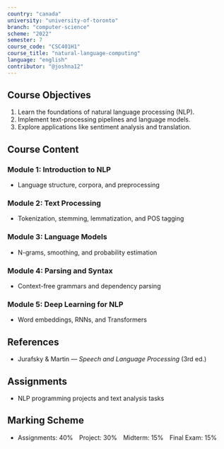 ```yaml
---
country: "canada"
university: "university-of-toronto"
branch: "computer-science"
scheme: "2022"
semester: 7
course_code: "CSC401H1"
course_title: "natural-language-computing"
language: "english"
contributor: "@joshna12"
---
```


## Course Objectives

1. Learn the foundations of natural language processing (NLP).
2. Implement text-processing pipelines and language models.
3. Explore applications like sentiment analysis and translation.

## Course Content

### Module 1: Introduction to NLP

- Language structure, corpora, and preprocessing

### Module 2: Text Processing

- Tokenization, stemming, lemmatization, and POS tagging

### Module 3: Language Models

- N-grams, smoothing, and probability estimation

### Module 4: Parsing and Syntax

- Context-free grammars and dependency parsing

### Module 5: Deep Learning for NLP

- Word embeddings, RNNs, and Transformers

## References

- Jurafsky & Martin — _Speech and Language Processing_ (3rd ed.)

## Assignments

- NLP programming projects and text analysis tasks

## Marking Scheme

- Assignments: 40% Project: 30% Midterm: 15% Final Exam: 15%
